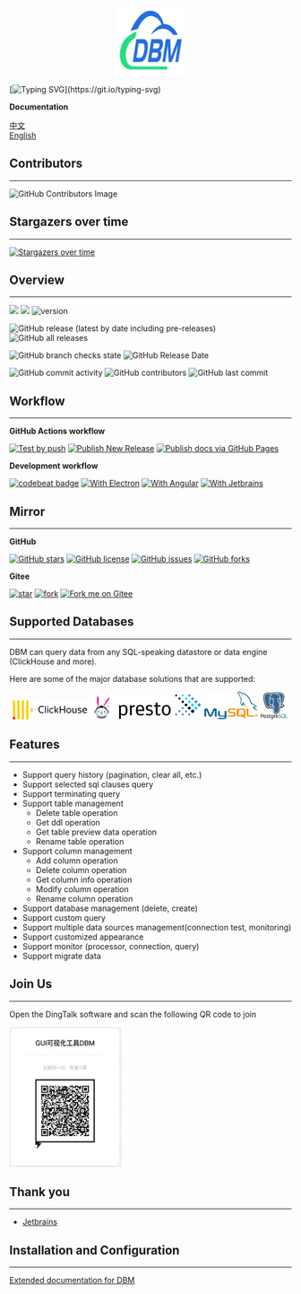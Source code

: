 <br />
<p align="center">
    <a href="https://github.com/EdurtIO/incubator-dbm">
      <img src="src/shared/assets/icons/favicon.png" alt="Logo" width="120px" height="120px">
    </a>
</p>

[![Typing SVG](https://readme-typing-svg.herokuapp.com?size=25&width=750&lines=DBM+is+a+open+source+database+management+system.)](https://git.io/typing-svg)

**Documentation**

[中文](http://dbm-zh.edurt.io/) <br />
[English](https://dbm.edurt.io/)

## Contributors

---

![GitHub Contributors Image](https://contrib.rocks/image?repo=EdurtIO/dbm)

## Stargazers over time

---

[![Stargazers over time](https://starchart.cc/EdurtIO/dbm.svg)](https://starchart.cc/EdurtIO/dbm)

## Overview

---

![](https://visitor-badge.glitch.me/badge?page_id=dbm)
[![](https://tokei.rs/b1/github/EdurtIO/dbm)](https://github.com/EdurtIO/dbm)
![version](https://img.shields.io/github/v/release/EdurtIO/dbm.svg)

![GitHub release (latest by date including pre-releases)](https://img.shields.io/github/downloads-pre/EdurtIO/dbm/latest/total?style=flat-square)
![GitHub all releases](https://img.shields.io/github/downloads/EdurtIO/dbm/total?style=flat-square)

![GitHub branch checks state](https://img.shields.io/github/checks-status/EdurtIO/dbm/master?style=flat-square)
![GitHub Release Date](https://img.shields.io/github/release-date/EdurtIO/dbm?style=flat-square)

![GitHub commit activity](https://img.shields.io/github/commit-activity/y/EdurtIO/dbm?style=flat-square)
![GitHub contributors](https://img.shields.io/github/contributors-anon/EdurtIO/dbm?style=flat-square)
![GitHub last commit](https://img.shields.io/github/last-commit/EdurtIO/dbm?style=flat-square)

## Workflow

---

**GitHub Actions workflow**

[![Test by push](https://github.com/EdurtIO/dbm/actions/workflows/push-compile-test.yml/badge.svg)](https://github.com/EdurtIO/dbm/actions/workflows/push-compile-test.yml)
[![Publish New Release](https://github.com/EdurtIO/dbm/actions/workflows/publish-release.yml/badge.svg)](https://github.com/EdurtIO/dbm/actions/workflows/upload-to-release.yml)
[![Publish docs via GitHub Pages](https://github.com/EdurtIO/dbm/actions/workflows/publish-docs.yml/badge.svg)](https://github.com/EdurtIO/dbm/actions/workflows/publish-docs.yml)

**Development workflow**

[![codebeat badge](https://codebeat.co/badges/a291d700-2d4b-435f-aa70-468bd1800d19)](https://codebeat.co/projects/github-com-edurtio-incubator-dbm-master)
[![With Electron](https://img.shields.io/badge/with-electron-blue.svg)](https://electronjs.org/) 
[![With Angular](https://img.shields.io/badge/with-angular-blue.svg)](https://angular.io/)
[![With Jetbrains](https://img.shields.io/badge/with-Jetbrains-blue.svg)](https://www.jetbrains.com/)

## Mirror

---

**GitHub**

[![GitHub stars](https://img.shields.io/github/stars/EdurtIO/incubator-dbm?style=for-the-badge)](https://github.com/EdurtIO/incubator-dbm/stargazers)
[![GitHub license](https://img.shields.io/github/license/EdurtIO/incubator-dbm?style=for-the-badge)](https://github.com/EdurtIO/incubator-dbm/blob/master/LICENSE)
[![GitHub issues](https://img.shields.io/github/issues/EdurtIO/incubator-dbm?style=for-the-badge)](https://github.com/EdurtIO/incubator-dbm/issues)
[![GitHub forks](https://img.shields.io/github/forks/EdurtIO/incubator-dbm?style=for-the-badge)](https://github.com/EdurtIO/incubator-dbm/network)

**Gitee**

[![star](https://gitee.com/EdurtIO/dbm/badge/star.svg?theme=dark)](https://gitee.com/EdurtIO/dbm/stargazers)
[![fork](https://gitee.com/EdurtIO/dbm/badge/fork.svg?theme=white)](https://gitee.com/EdurtIO/dbm/members)
[![Fork me on Gitee](https://gitee.com/EdurtIO/dbm/widgets/widget_3.svg)](https://gitee.com/EdurtIO/dbm)

## Supported Databases

---

DBM can query data from any SQL-speaking datastore or data engine (ClickHouse and more).

Here are some of the major database solutions that are supported:

<p align="center">
  <img src="./src/shared/assets/integrate/clickhouse.png" alt="ClickHouse" class="a" width="133" height="34" />
  <img src="./src/shared/assets/integrate/trino.png" alt="Trino" class="a" width="46" height="46"/>
  <img src="./src/shared/assets/integrate/presto.png" alt="Presto" class="a" width="152" height="46"/>
  <img src="./src/shared/assets/integrate/mysql.png" alt="MySQL" class="a" width="auto" height="50"/>
  <img src="./src/shared/assets/integrate/postgresql.png" alt="PostgreSQL" class="a" width="auto" height="50"/>
</p>

## Features

---

- Support query history (pagination, clear all, etc.)
- Support selected sql clauses query
- Support terminating query
- Support table management
  - Delete table operation
  - Get ddl operation
  - Get table preview data operation
  - Rename table operation
- Support column management
  - Add column operation
  - Delete column operation
  - Get column info operation
  - Modify column operation
  - Rename column operation
- Support database management (delete, create)
- Support custom query
- Support multiple data sources management(connection test, monitoring)
- Support customized appearance
- Support monitor (processor, connection, query)
- Support migrate data

## Join Us

---

Open the DingTalk software and scan the following QR code to join

<img src="src/shared/common/dingtalk.jpg" width="200px" height="250px"></img>

## Thank you

---

- [Jetbrains](https://www.jetbrains.com/)

## Installation and Configuration

---

[Extended documentation for DBM](http://dbm-zh.edurt.io/reference/get_started/install.html)
